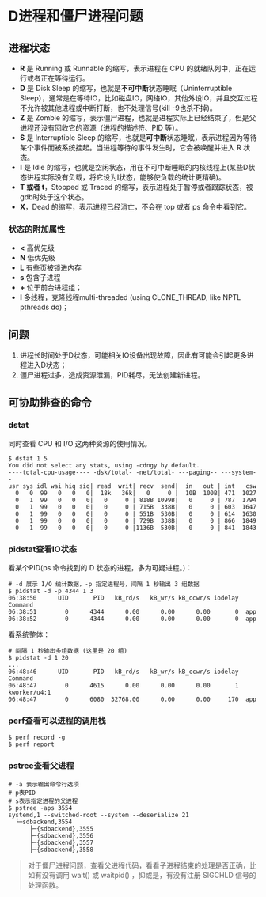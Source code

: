 # D进程和僵尸进程问题

## 进程状态
- **R** 是 Running 或 Runnable 的缩写，表示进程在 CPU 的就绪队列中，正在运行或者正在等待运行。
- **D** 是 Disk Sleep 的缩写，也就是**不可中断**状态睡眠（Uninterruptible Sleep），通常是在等待IO，比如磁盘IO，网络IO，其他外设IO，并且交互过程不允许被其他进程或中断打断，也不处理信号(kill -9也杀不掉)。
- **Z** 是 Zombie 的缩写，表示僵尸进程，也就是进程实际上已经结束了，但是父进程还没有回收它的资源（进程的描述符、PID 等）。
- **S** 是 Interruptible Sleep 的缩写，也就是**可中断**状态睡眠，表示进程因为等待某个事件而被系统挂起。当进程等待的事件发生时，它会被唤醒并进入 R 状态。
- **I** 是 Idle 的缩写，也就是空闲状态，用在不可中断睡眠的内核线程上(某些D状态进程实际没有负载，将它设为I状态，能够使负载的统计更精确)。
-  **T 或者 t**，Stopped 或 Traced 的缩写，表示进程处于暂停或者跟踪状态，被gdb时处于这个状态。
-  **X**，Dead 的缩写，表示进程已经消亡，不会在 top 或者 ps 命令中看到它。

### 状态的附加属性
- **<** 高优先级
- **N** 低优先级
- **L** 有些页被锁进内存
- **s** 包含子进程
- **+** 位于前台进程组；
- **l** 多线程，克隆线程multi-threaded (using CLONE_THREAD, like NPTL pthreads do)；

## 问题

1. 进程长时间处于D状态，可能相关IO设备出现故障，因此有可能会引起更多进程进入D状态；
2. 僵尸进程过多，造成资源泄漏，PID耗尽，无法创建新进程。

## 可协助排查的命令

### dstat

同时查看 CPU 和 I/O 这两种资源的使用情况。

```
$ dstat 1 5
You did not select any stats, using -cdngy by default.
----total-cpu-usage---- -dsk/total- -net/total- ---paging-- ---system--
usr sys idl wai hiq siq| read  writ| recv  send|  in   out | int   csw 
  0   0  99   0   0   0|  18k   36k|   0     0 |  10B  100B| 471  1027 
  0   1  99   0   0   0|   0     0 | 818B 1099B|   0     0 | 787  1794 
  0   1  99   0   0   0|   0     0 | 715B  338B|   0     0 | 603  1647 
  0   1  99   0   0   0|   0     0 | 551B  530B|   0     0 | 614  1630 
  0   1  99   0   0   0|   0     0 | 729B  338B|   0     0 | 866  1849 
  0   1  99   0   0   0|   0     0 |1136B  530B|   0     0 | 841  1843 
```

### pidstat查看IO状态
看某个PID(ps 命令找到的 D 状态的进程，多为可疑进程。)：
```
# -d 展示 I/O 统计数据，-p 指定进程号，间隔 1 秒输出 3 组数据
$ pidstat -d -p 4344 1 3
06:38:50      UID       PID   kB_rd/s   kB_wr/s kB_ccwr/s iodelay  Command
06:38:51        0      4344      0.00      0.00      0.00       0  app
06:38:52        0      4344      0.00      0.00      0.00       0  app
```

看系统整体：
```
# 间隔 1 秒输出多组数据 (这里是 20 组)
$ pidstat -d 1 20
...
06:48:46      UID       PID   kB_rd/s   kB_wr/s kB_ccwr/s iodelay  Command
06:48:47        0      4615      0.00      0.00      0.00       1  kworker/u4:1
06:48:47        0      6080  32768.00      0.00      0.00     170  app
```

### perf查看可以进程的调用栈

```
$ perf record -g
$ perf report
```

### pstree查看父进程

```
# -a 表示输出命令行选项
# p表PID
# s表示指定进程的父进程
$ pstree -aps 3554
systemd,1 --switched-root --system --deserialize 21
  └─sdbackend,3554
      ├─{sdbackend},3555
      ├─{sdbackend},3556
      ├─{sdbackend},3557
      ├─{sdbackend},3558
```

> 对于僵尸进程问题，查看父进程代码，看看子进程结束的处理是否正确，比如有没有调用 wait() 或 waitpid() ，抑或是，有没有注册 SIGCHLD 信号的处理函数。